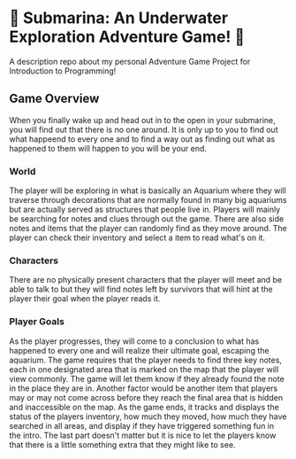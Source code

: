 # :ocean: Submarina: An Underwater Exploration Adventure Game! :ocean: 
A description repo about my personal Adventure Game Project for Introduction to Programming!

## Game Overview
When you finally wake up and head out in to the open in your submarine, you will find out that there is no one around. It is only up to you to find out what happeend to every one and to find a way out as finding out what as happened to them will happen to you will be your end.

### World
The player will be exploring in what is basically an Aquarium where they will traverse through decorations that are normally found in many big aquariums but are actually served as structures that people live in. Players will mainly be searching for notes and clues through out the game. There are also side notes and items that the player can randomly find as they move around. The player can check their inventory and select a item to read what's on it.

### Characters
There are no physically present characters that the player will meet and be able to talk to but they will find notes left by survivors that will hint at the player their goal when the player reads it. 

### Player Goals
As the player progresses, they will come to a conclusion to what has happened to every one and will realize their ultimate goal, escaping the aquarium. The game requires that the player needs to find three key notes, each in one designated area that is marked on the map that the player will view commonly. The game will let them know if they already found the note in the place they are in. Another factor would be another item that players may or may not come across before they reach the final area that is hidden and inaccessible on the map. As the game ends, it tracks and displays the status of the players inventory, how much they moved, how much they have searched in all areas, and display if they have triggered something fun in the intro. The last part doesn't matter but it is nice to let the players know that there is a little something extra that they might like to see.
